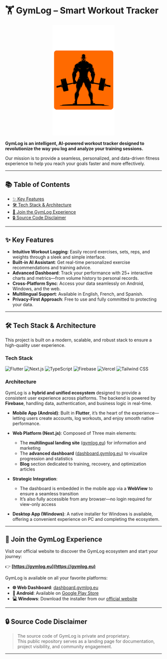 # 🏋️ GymLog – Smart Workout Tracker

<p align="center">
  <img src="https://raw.githubusercontent.com/n9ka/GymLog.eu/main/logo.png" width="200" alt="GymLog Logo">
</p>

**GymLog is an intelligent, AI-powered workout tracker designed to revolutionize the way you log and analyze your training sessions.**

Our mission is to provide a seamless, personalized, and data-driven fitness experience to help you reach your goals faster and more effectively.

---

## 📚 Table of Contents

- [✨ Key Features](#-key-features)
- [🛠️ Tech Stack & Architecture](#️-tech-stack--architecture)
- [🚀 Join the GymLog Experience](#-join-the-gymlog-experience)
- [🔒 Source Code Disclaimer](#-source-code-disclaimer)

---

## ✨ Key Features

- **Intuitive Workout Logging**: Easily record exercises, sets, reps, and weights through a sleek and simple interface.
- **Built-in AI Assistant**: Get real-time personalized exercise recommendations and training advice.
- **Advanced Dashboard**: Track your performance with 25+ interactive charts and metrics—from volume history to personal records.
- **Cross-Platform Sync**: Access your data seamlessly on Android, Windows, and the web.
- **Multilingual Support**: Available in English, French, and Spanish.
- **Privacy-First Approach**: Free to use and fully committed to protecting your data.

---

## 🛠️ Tech Stack & Architecture

This project is built on a modern, scalable, and robust stack to ensure a high-quality user experience.

### Tech Stack

![Flutter](https://img.shields.io/badge/Flutter-02569B?style=for-the-badge&logo=flutter&logoColor=white)
![Next.js](https://img.shields.io/badge/Next.js-000000?style=for-the-badge&logo=nextdotjs&logoColor=white)
![TypeScript](https://img.shields.io/badge/TypeScript-007ACC?style=for-the-badge&logo=typescript&logoColor=white)
![Firebase](https://img.shields.io/badge/Firebase-FFCA28?style=for-the-badge&logo=firebase&logoColor=black)
![Vercel](https://img.shields.io/badge/Vercel-000000?style=for-the-badge&logo=vercel&logoColor=white)
![Tailwind CSS](https://img.shields.io/badge/Tailwind_CSS-38B2AC?style=for-the-badge&logo=tailwind-css&logoColor=white)

### Architecture

GymLog is a **hybrid and unified ecosystem** designed to provide a consistent user experience across platforms. The backend is powered by **Firebase**, handling data, authentication, and business logic in real-time.

- **Mobile App (Android)**: Built in **Flutter**, it’s the heart of the experience—letting users create accounts, log workouts, and enjoy smooth native performance.

- **Web Platform (Next.js)**: Composed of Three main elements:
    - The **multilingual landing site** ([gymlog.eu](https://gymlog.eu)) for information and marketing
    - The **advanced dashboard** ([dashboard.gymlog.eu](https://dashboard.gymlog.eu)) to visualize progression and statistics
    - **Blog** section dedicated to training, recovery, and optimization articles

- **Strategic Integration**:
    - The dashboard is embedded in the mobile app via a **WebView** to ensure a seamless transition
    - It’s also fully accessible from any browser—no login required for view-only access

- **Desktop App (Windows)**: A native installer for Windows is available, offering a convenient experience on PC and completing the ecosystem.

---

## 🚀 Join the GymLog Experience

Visit our official website to discover the GymLog ecosystem and start your journey:

👉 **[https://gymlog.eu](https://gymlog.eu)**

GymLog is available on all your favorite platforms:

- **🌐 Web Dashboard**: [dashboard.gymlog.eu](https://dashboard.gymlog.eu)
- **📱 Android**: Available on [Google Play Store](https://play.google.com/store/apps/details?id=com.n9ka.gymlog)
- **💻 Windows**: Download the installer from our [official website](https://gymlog.eu)

---

## 🔒 Source Code Disclaimer

> The source code of GymLog is private and proprietary.  
> This public repository serves as a landing page for documentation, project visibility, and community engagement.

---

